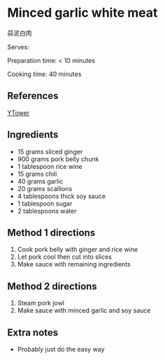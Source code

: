 # Minced garlic white meat

蒜泥白肉

Serves:

Preparation time: < 10 minutes

Cooking time: 40 minutes

## References

[YTower](https://www.facebook.com/ytower01/videos/571115957020038/?v=571115957020038)

## Ingredients

- 15 grams sliced ginger
- 900 grams pork belly chunk
- 1 tablespoon rice wine
- 15 grams chili
- 40 grams garlic
- 20 grams scallions
- 4 tablespoons thick soy sauce
- 1 tablespoon sugar
- 2 tablespoons water

## Method 1 directions

1. Cook pork belly with ginger and rice wine
2. Let pork cool then cut into slices
3. Make sauce with remaining ingredients

## Method 2 directions

1. Steam pork jowl
2. Make sauce with minced garlic and soy sauce

## Extra notes

- Probably just do the easy way
